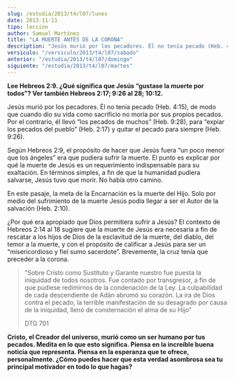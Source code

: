 ```yaml
---
slug: /estudia/2013/t4/l07/lunes
date: 2013-11-11
tipo: leccion
author: Samuel Martínez
title: "LA MUERTE ANTES DE LA CORONA"
description: "Jesús murió por los pecadores. Él no tenía pecado (Heb. 4:15), de modo que  cuando dio su vida como sacrificio no moría por sus propios pecados. Por el  contrario, él llevó “los pecados de muchos” (Heb. 9:28), para..."
versiculo: "/versiculo/2013/t4/l07/sabado"
anterior: "/estudia/2013/t4/l07/domingo"
siguiente: "/estudia/2013/t4/l07/martes"
---
```


**Lee Hebreos 2:9. ¿Qué significa que Jesús “gustase la muerte por todos”? Ver también Hebreos 2:17; 9:26 al 28; 10:12.**

Jesús murió por los pecadores. Él no tenía pecado (Heb. 4:15), de modo que cuando dio su vida como sacrificio no moría por sus propios pecados. Por el contrario, él llevó “los pecados de muchos” (Heb. 9:28), para “expiar los pecados del pueblo” (Heb. 2:17) y quitar el pecado para siempre (Heb. 9:26).

Según Hebreos 2:9, el propósito de hacer que Jesús fuera “un poco menor que los ángeles” era que pudiera sufrir la muerte. El punto es explicar por qué la muerte de Jesús es un requerimiento indispensable para su exaltación. En términos simples, a fin de que la humanidad pudiera salvarse, Jesús tuvo que morir. No había otro camino.

En este pasaje, la meta de la Encarnación es la muerte del Hijo. Solo por medio del sufrimiento de la muerte Jesús podía llegar a ser el Autor de la salvación (Heb. 2:10).

¿Por qué era apropiado que Dios permitiera sufrir a Jesús? El contexto de Hebreos 2:14 al 18 sugiere que la muerte de Jesús era necesaria a fin de rescatar a los hijos de Dios de la esclavitud de la muerte, del diablo, del temor a la muerte, y con el propósito de calificar a Jesús para ser un “misericordioso y fiel sumo sacerdote”. Brevemente, la cruz tenía que preceder a la corona.

> “Sobre Cristo como Sustituto y Garante nuestro fue puesta la iniquidad de todos nosotros. Fue contado por transgresor, a fin de que pudiese redimirnos de la condenación de la Ley. La culpabilidad de cada descendiente de Adán abrumó su corazón. La ira de Dios contra el pecado, la terrible manifestación de su desagrado por causa de la iniquidad, llenó de consternación el alma de su Hijo”
>
> DTG 701

**Cristo, el Creador del universo, murió como un ser humano por tus pecados. Medita en lo que esto significa. Piensa en la increíble buena noticia que representa. Piensa en la esperanza que te ofrece, personalmente. ¿Cómo puedes hacer que esta verdad asombrosa sea tu principal motivador en todo lo que hagas?**
